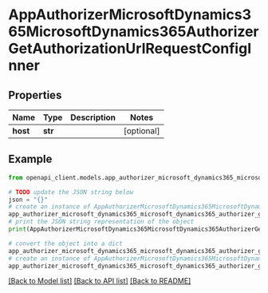 # AppAuthorizerMicrosoftDynamics365MicrosoftDynamics365AuthorizerGetAuthorizationUrlRequestConfigInner


## Properties

Name | Type | Description | Notes
------------ | ------------- | ------------- | -------------
**host** | **str** |  | [optional] 

## Example

```python
from openapi_client.models.app_authorizer_microsoft_dynamics365_microsoft_dynamics365_authorizer_get_authorization_url_request_config_inner import AppAuthorizerMicrosoftDynamics365MicrosoftDynamics365AuthorizerGetAuthorizationUrlRequestConfigInner

# TODO update the JSON string below
json = "{}"
# create an instance of AppAuthorizerMicrosoftDynamics365MicrosoftDynamics365AuthorizerGetAuthorizationUrlRequestConfigInner from a JSON string
app_authorizer_microsoft_dynamics365_microsoft_dynamics365_authorizer_get_authorization_url_request_config_inner_instance = AppAuthorizerMicrosoftDynamics365MicrosoftDynamics365AuthorizerGetAuthorizationUrlRequestConfigInner.from_json(json)
# print the JSON string representation of the object
print(AppAuthorizerMicrosoftDynamics365MicrosoftDynamics365AuthorizerGetAuthorizationUrlRequestConfigInner.to_json())

# convert the object into a dict
app_authorizer_microsoft_dynamics365_microsoft_dynamics365_authorizer_get_authorization_url_request_config_inner_dict = app_authorizer_microsoft_dynamics365_microsoft_dynamics365_authorizer_get_authorization_url_request_config_inner_instance.to_dict()
# create an instance of AppAuthorizerMicrosoftDynamics365MicrosoftDynamics365AuthorizerGetAuthorizationUrlRequestConfigInner from a dict
app_authorizer_microsoft_dynamics365_microsoft_dynamics365_authorizer_get_authorization_url_request_config_inner_from_dict = AppAuthorizerMicrosoftDynamics365MicrosoftDynamics365AuthorizerGetAuthorizationUrlRequestConfigInner.from_dict(app_authorizer_microsoft_dynamics365_microsoft_dynamics365_authorizer_get_authorization_url_request_config_inner_dict)
```
[[Back to Model list]](../README.md#documentation-for-models) [[Back to API list]](../README.md#documentation-for-api-endpoints) [[Back to README]](../README.md)


